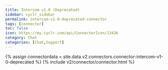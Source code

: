 ```yaml
---
title: Intercom v1.0 (Deprecated)
sidebar: cyclr_sidebar
permalink: intercom-v1-0-deprecated-connector
tags: [connector]
toc: false
icon: https://my.cyclr.com/api/ConnectorIcon/13436
category: Chat
categories: [Chat,Support]
---
```

{% assign connectordata = site.data.v2.connectors.connector-intercom-v1-0-deprecated %}
{% include v2/connector/connector.html %}	